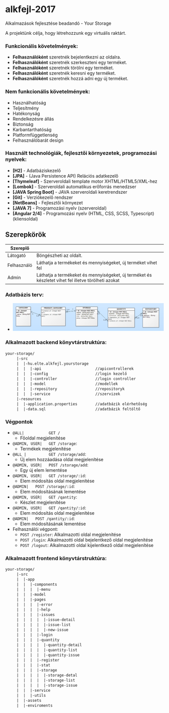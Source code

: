 # alkfejl-2017
Alkalmazások fejlesztése beadandó - Your Storage

A projektünk célja, hogy létrehozzunk egy virtuális raktárt.

### Funkcionális követelmények:
+ **Felhasználóként** szeretnék bejelentkezni az oldalra.
+ **Felhasználóként** szeretnék szerkeszteni egy terméket.
+ **Felhasználóként** szeretnék törölni egy terméket.
+ **Felhasználóként** szeretnék keresni egy terméket.
+ **Felhasználóként** szeretnék hozzá adni egy új terméket.

### Nem funkcionális követelmények:
+ Használhatóság
+ Teljesítmény
+ Hatékonyság
+ Rendelkezésre állás
+ Biztonság
+ Karbantarthatóság
+ Platformfüggetlenség
+ Felhasználóbarát design

### Használt technológiák, fejlesztői környezetek, programozási nyelvek:
+ **[H2]** - Adatbáziskezelő
+ **[JPA]** - (Java Persistence API) Relációs adatkezelő
+ **[Thymeleaf]** - Szerveroldali template motor XHTML/HTML5/XML-hez
+ **[Lombok]** - Szerveroldali automatikus erőforrás menedzser
+ **[JAVA Spring Boot]** - JAVA szerveroldali keretrendszer
+ **[Git]** - Verziókezelő rendszer
+ **[NetBeans]** - Fejlesztői környezet
+ **[JAVA 7]** - Programozási nyelv (szerveroldal)
+ **[Angular 2/4]** - Programozási nyelv (HTML, CSS, SCSS, Typescript) (kliensoldal)

## Szerepkörök
| Szereplő |  |
| ------ | ----------- |
| Látogató   | Böngészheti az oldalt. |
| Felhasználó | Láthatja a termékeket és mennyiségeket, új terméket vihet fel |
| Admin    | Láthatja a termékeket és mennyiségeket, új terméket és készletet vihet fel illetve törölheti azokat |

### Adatbázis terv:
- ![alt text](https://github.com/laszlokelemen/alkfejl-2017/blob/master/issue-tracker-master/databaseplan.png)

### Alkalmazott backend könyvtárstruktúra:
```
your-storage/
     |-src                                   
     |  |-hu.elte.alkfejl.yourstorage         
     |  |  |-api                        //apicontrollerek
     |  |  |-config                     //login kezelő
     |  |  |-controller                 //login controller
     |  |  |-model                      //modellek  
     |  |  |-repository                 //repositoryk           
     |  |  |-service                    //szervizek   
     |-resources                               
     |  |-application.properties        //adatbázik elérhetőség      
     |  |-data.sql                      //adatbázik feltöltő      
```
### Végpontok
 - `@ALL|           GET / `
     - Főoldal megjelenítése
 - `@ADMIN, USER|   GET /storage`:
    - Termékek megjelenítése 
 - `@ALL |          GET /storage/add`:
    - Új elem hozzáadása oldal megjelenítése
 - `@ADMIN, USER|   POST /storage/add`:
    - Egy új elem lementése
 - `@ADMIN, USER|   GET /storage/:id`:
    - Elem módosítás oldal megjelenítése
 - `@ADMIN|   POST /storage/:id`:
    - Elem módosításának lementése
  - `@ADMIN, USER|   GET /qantity`:
    - Készlet megjelenítése 
 - `@ADMIN, USER|   GET /qantity/:id`:
    - Elem módosítás oldal megjelenítése
 - `@ADMIN|   POST /qantity/:id`:
    - Elem módosításának lementése
 - Felhasználói végpont:
    - `POST /register`: Alkalmazotti oldal megjelenítése
    - `POST /login`: Alkalmazotti oldal bejelentkező oldal megjelenítése
    - `POST /logout`: Alkalmazotti oldal kijelentkező oldal megjelenítése
   

### Alkalmazott frontend könyvtárstruktúra:
```
your-storage/
     |-src                                   
     |  |-app         
     |  |  |-components  
     |  |  |  |-menu  
     |  |  |-model         
     |  |  |-pages
     |  |  |  |-error
     |  |  |  |-help
     |  |  |  |-issues
     |  |  |  |  |-issue-detail
     |  |  |  |  |-issue-list
     |  |  |  |  |-new-issue
     |  |  |  |-login
     |  |  |  |-quantity
     |  |  |  |  |-quantity-detail
     |  |  |  |  |-quantity-list
     |  |  |  |  |-quantity-issue
     |  |  |  |-register
     |  |  |  |-stat
     |  |  |  |-storage
     |  |  |  |  |-storage-detal
     |  |  |  |  |-storage-list
     |  |  |  |  |-storage-issue
     |  |  |-service                            
     |  |  |-utils                           
     |  |-assets                               
     |  |-enviroments                          
```





